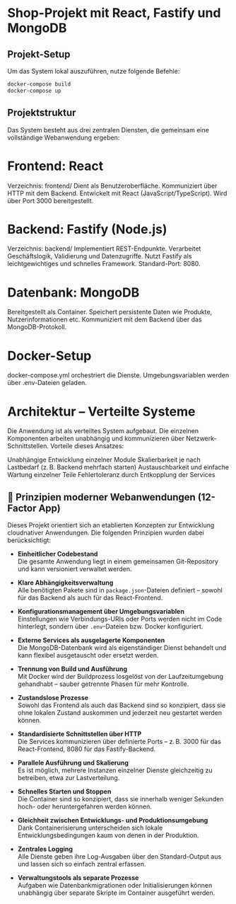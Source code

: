 #  Shop-Projekt mit React, Fastify und MongoDB

##  Projekt-Setup

Um das System lokal auszuführen, nutze folgende Befehle:

```bash
docker-compose build
docker-compose up
```
## Projektstruktur

Das System besteht aus drei zentralen Diensten, die gemeinsam eine vollständige Webanwendung ergeben:

# Frontend: React
Verzeichnis: frontend/
Dient als Benutzeroberfläche.
Kommuniziert über HTTP mit dem Backend.
Entwickelt mit React (JavaScript/TypeScript).
Wird über Port 3000 bereitgestellt.
# Backend: Fastify (Node.js)
Verzeichnis: backend/
Implementiert REST-Endpunkte.
Verarbeitet Geschäftslogik, Validierung und Datenzugriffe.
Nutzt Fastify als leichtgewichtiges und schnelles Framework.
Standard-Port: 8080.
# Datenbank: MongoDB
Bereitgestellt als Container.
Speichert persistente Daten wie Produkte, Nutzerinformationen etc.
Kommuniziert mit dem Backend über das MongoDB-Protokoll.
# Docker-Setup
docker-compose.yml orchestriert die Dienste.
Umgebungsvariablen werden über .env-Dateien geladen.

# Architektur – Verteilte Systeme

Die Anwendung ist als verteiltes System aufgebaut. Die einzelnen Komponenten arbeiten unabhängig und kommunizieren über Netzwerk-Schnittstellen. Vorteile dieses Ansatzes:

Unabhängige Entwicklung einzelner Module
Skalierbarkeit je nach Lastbedarf (z. B. Backend mehrfach starten)
Austauschbarkeit und einfache Wartung einzelner Teile
Fehlertoleranz durch Entkopplung der Services

## 🧱 Prinzipien moderner Webanwendungen (12-Factor App)

Dieses Projekt orientiert sich an etablierten Konzepten zur Entwicklung cloudnativer Anwendungen. Die folgenden Prinzipien wurden dabei berücksichtigt:

- **Einheitlicher Codebestand**  
  Die gesamte Anwendung liegt in einem gemeinsamen Git-Repository und kann versioniert verwaltet werden.

- **Klare Abhängigkeitsverwaltung**  
  Alle benötigten Pakete sind in `package.json`-Dateien definiert – sowohl für das Backend als auch für das React-Frontend.

- **Konfigurationsmanagement über Umgebungsvariablen**  
  Einstellungen wie Verbindungs-URIs oder Ports werden nicht im Code hinterlegt, sondern über `.env`-Dateien bzw. Docker konfiguriert.

- **Externe Services als ausgelagerte Komponenten**  
  Die MongoDB-Datenbank wird als eigenständiger Dienst behandelt und kann flexibel ausgetauscht oder ersetzt werden.

- **Trennung von Build und Ausführung**  
  Mit Docker wird der Buildprozess losgelöst von der Laufzeitumgebung gehandhabt – sauber getrennte Phasen für mehr Kontrolle.

- **Zustandslose Prozesse**  
  Sowohl das Frontend als auch das Backend sind so konzipiert, dass sie ohne lokalen Zustand auskommen und jederzeit neu gestartet werden können.

- **Standardisierte Schnittstellen über HTTP**  
  Die Services kommunizieren über definierte Ports – z. B. 3000 für das React-Frontend, 8080 für das Fastify-Backend.

- **Parallele Ausführung und Skalierung**  
  Es ist möglich, mehrere Instanzen einzelner Dienste gleichzeitig zu betreiben, etwa zur Lastverteilung.

- **Schnelles Starten und Stoppen**  
  Die Container sind so konzipiert, dass sie innerhalb weniger Sekunden hoch- oder heruntergefahren werden können.

- **Gleichheit zwischen Entwicklungs- und Produktionsumgebung**  
  Dank Containerisierung unterscheiden sich lokale Entwicklungsbedingungen kaum von denen in der Produktion.

- **Zentrales Logging**  
  Alle Dienste geben ihre Log-Ausgaben über den Standard-Output aus und lassen sich so einfach zentral erfassen.

- **Verwaltungstools als separate Prozesse**  
  Aufgaben wie Datenbankmigrationen oder Initialisierungen können unabhängig über separate Skripte im Container ausgeführt werden.



